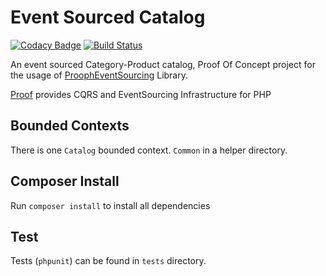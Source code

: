 # Event Sourced Catalog

[![Codacy Badge](https://api.codacy.com/project/badge/Grade/b61bab2d81f748879604bef46bbd47f8)](https://www.codacy.com/app/koutsoumposval/event-sourced-catalog?utm_source=github.com&utm_medium=referral&utm_content=koutsoumposval/event-sourced-catalog&utm_campaign=badger)
[![Build Status](https://travis-ci.org/koutsoumposval/event-sourced-catalog.svg?branch=master)](https://travis-ci.org/koutsoumposval/event-sourced-catalog.svg?branch=master)

An event sourced Category-Product catalog, Proof Of Concept project for the 
usage of [ProophEventSourcing][1]
Library.

[Proof][2] provides CQRS and EventSourcing Infrastructure for PHP

Bounded Contexts
----------------
There is one `Catalog` bounded context.
`Common` in a helper directory.

Composer Install
----------------
Run `composer install` to install all dependencies

Test
----------------
Tests (`phpunit`) can be found in `tests` directory.

[1]: https://github.com/prooph/event-sourcing
[2]: https://github.com/prooph